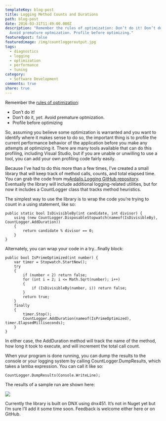 ```yaml
---
templateKey: blog-post
title: Logging Method Counts and Durations
path: blog-post
date: 2016-03-31T11:49:00.000Z
description: "Remember the rules of optimization: Don’t do it! Don’t do it, yet.
  Avoid premature optmization. Profile before optimizing."
featuredpost: false
featuredimage: /img/countloggeroutput.jpg
tags:
  - diagnostics
  - logging
  - optimization
  - performance
  - tuning
category:
  - Software Development
comments: true
share: true
---
```

Remember the [rules of optimization](http://c2.com/cgi/wiki?RulesOfOptimization):

* Don’t do it!
* Don’t do it, *yet*. Avoid premature optmization.
* Profile before optimizing

So, assuming you believe some optimization is warranted and you want to identify where it makes sense to do so, the important thing is to profile the current performance behavior of the application before you make any attempts at optimizing it. There are many tools available that can do this profiling, including Visual Studio, but if you are unable or unwilling to use a tool, you can add your own profiling code fairly easily.

Because I’ve had to do this more than a few times, I’ve created a small library that will keep track of method calls, counts, and total elapsed time. You can grab the code from my[Ardalis.Logging GitHub repository](https://github.com/ardalis/Logging). Eventually the library will include additional logging-related utilities, but for now it includes a CountLogger class that tracks method heuristics.

The simplest way to use the library is to wrap the code you’re trying to count in a using statement, like so:

```
public static bool IsDivisibleBy(int candidate, int divisor) {
    using (new CountLogger.DisposableStopwatch(nameof(IsDivisibleBy), CountLogger.AddDuration))
    {
        return candidate % divisor == 0;
    }
}
```

Alternately, you can wrap your code in a try…finally block:

```
public bool IsPrimeOptimized(int number) {
    var timer = Stopwatch.StartNew();
    try
    {
        if (number < 2) return false;
        for (int i = 2; i <= Math.Sqrt(number); i++)
        {
            if (IsDivisibleBy(number, i)) return false;
        }
        return true;
    }
    finally
    {
        timer.Stop();
        CountLogger.AddDuration(nameof(IsPrimeOptimized), timer.ElapsedMilliseconds);
    }
}
```

In either case, the AddDuration method will track the name of the method, how long it took to execute, and will increment the total call count.

When your program is done running, you can dump the results to the console or your logging system by calling CountLogger.DumpResults, which takes a lamba expression. You can call it like so:

`CountLogger.DumpResults(Console.WriteLine);`

The results of a sample run are shown here:

![](/img/countloggeroutput.jpg)

Currently the library is built on DNX using dnx451. It’s not in Nuget yet but I’m sure I’ll add it some time soon. Feedback is welcome either here or on GitHub.